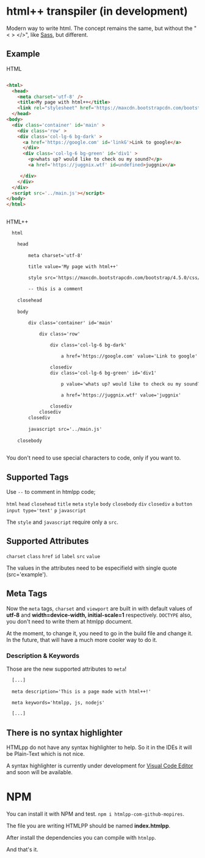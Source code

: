 # html++ transpiler (in development)

Modern way to write html. The concept remains the same, but without the "&lt; > &lt;/>", like <a href='https://github.com/sass/sass'>Sass</a>, but different.

## Example

HTML
```html

<html>
  <head>
    <meta charset='utf-8' />
    <title>My page with html++</title>
    <link rel="stylesheet" href='https://maxcdn.bootstrapcdn.com/bootstrap/4.5.0/css/bootstrap.min.css' />
  </head>
<body>
  <div class='container' id='main' >
    <div class='row' >
    <div class='col-lg-6 bg-dark' >
      <a href='https://google.com' id='linkG'>Link to google</a>
      </div>
      <div class='col-lg-6 bg-green' id='div1' >
        <p>whats up? would like to check ou my sound?</p>
        <a href='https://juggnix.wtf' id=undefined>juggnix</a>

     </div>
    </div>
  </div>
  <script src='../main.js'></script>
</body>
</html>
      
```

HTML++
```html
  html

    head
        
        meta charset='utf-8'
        
        title value='My page with html++'

        style src='https://maxcdn.bootstrapcdn.com/bootstrap/4.5.0/css/bootstrap.min.css'

        -- this is a comment
    
    closehead
    
    body

        div class='container' id='main'
            
            div class='row'

                div class='col-lg-6 bg-dark'

                    a href='https://google.com' value='Link to google' id='linkG'

                closediv
                div class='col-lg-6 bg-green' id='div1'

                    p value='whats up? would like to check ou my sound?'

                    a href='https://juggnix.wtf' value='juggnix'
                
                closediv
            closediv
        closediv
        
        javascript src='../main.js'
        
    closebody
   
```

You don't need to use special characters to code, only if you want to.

## Supported Tags

 Use ``` -- ``` to comment in htmlpp code;
 
```html```
```head```
```closehead```
```title```
```meta```
```style```
```body```
```closebody```
```div```
```closediv```
```a```
```button```
```input type='text'```
```p```
```javascript```

The ```style``` and ```javascript``` require only a ```src```.

## Supported Attributes

```charset```
```class```
```href```
```id```
```label```
```src``` 
```value```

The values in the attributes need to be especifield with single quote (src='example').

## Meta Tags

Now the ```meta``` tags, ```charset``` and ```viewport``` are built in with default values of __utf-8__ and __width=device-width, initial-scale=1__ respectively. ```DOCTYPE``` also, you don't need to write them at htmlpp document.

At the moment, to change it, you need to go in the build file and change it. In the future, that will have a much more cooler way to do it.

### Description & Keywords

Those are the new supported attributes to ```meta```!

```html
  [...]
  
  meta description='This is a page made with html++!'

  meta keywords='htmlpp, js, nodejs'

  [...]

```

## There is no syntax highlighter

HTMLpp do not have any syntax highlighter to help. So it in the IDEs it will be Plain-Text which is not nice.

A syntax highlighter is currently under development for <a href='https://code.visualstudio.com/'>Visual Code Editor</a> and soon will be available.


# NPM

You can install it with NPM and test. ```npm i htmlpp-com-github-mopires```.

The file you are writing HTMLPP should be named __index.htmlpp__.

After install the dependencies you can compile with ```htmlpp```.

And that's it.
